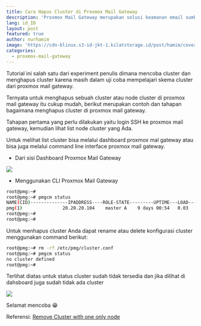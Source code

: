```yaml
---
title: Cara Hapus Cluster di Proxmox Mail Gateway
description: 'Proxmox Mail Gateway merupakan solusi keamanan email sumber terbuka (open source) terkemuka yang dapat membantu Anda melindungi server email Anda dari semua ancaman email.'
lang: id_ID
layout: post
featured: true
author: nurhamim
image: 'https://cdn-blinux.s3-id-jkt-1.kilatstorage.id/post/hamim/cover-hapus-cluster-pmg.png'
categories:
  - proxmox-mail-gateway
---
```


Tutorial ini salah satu dari experiment penulis dimana mencoba cluster dan menghapus cluster karena masih dalam uji coba mempelajari skema cluster dari proxmox mail gateway. 

Ternyata untuk menghapus sebuah cluster atau node cluster di proxmox mail gateway itu cukup mudah, berikut merupakan contoh dan tahapan bagaimana menghapus cluster di proxmox mail gateway. 

Tahapan pertama yang perlu dilakukan yaitu login SSH ke proxmox mail gateway, kemudian lihat list node cluster yang Ada. 

Untuk melihat list cluster bisa melalui dashboard proxmox mal gateway atau bisa juga melalui command line interface proxmox mail gateway. 

- Dari sisi Dashboard Proxmox Mail Gateway

![](https://cdn-blinux.s3-id-jkt-1.kilatstorage.id/post/hamim/cluster-pmg-1.png)

- Menggunakan CLI Proxmox Mail Gateway

```bash
root@pmg:~#
root@pmg:~# pmgcm status
NAME(CID)--------------IPADDRESS----ROLE-STATE---------UPTIME---LOAD----MEM---DISK
pmg(1)               20.20.20.104    master A    9 days 00:54   0.03    93%     6%
root@pmg:~#
root@pmg:~#
```

Untuk menhapus cluster Anda dapat rename atau delete konfigurasi cluster menggunakan command berikut: 

```bash
root@pmg:~# rm -rf /etc/pmg/cluster.conf
root@pmg:~# pmgcm status
no cluster defined
root@pmg:~#
```

Terlihat diatas untuk status cluster sudah tidak tersedia dan jika dilihat di dahsboard juga sudah tidak ada cluster

![](https://cdn-blinux.s3-id-jkt-1.kilatstorage.id/post/hamim/cluster-pmg-2.png)

Selamat mencoba 😁

Referensi: [Remove Cluster with one only node](https://forum.proxmox.com/threads/remove-cluster-with-one-only-node.68283/)
